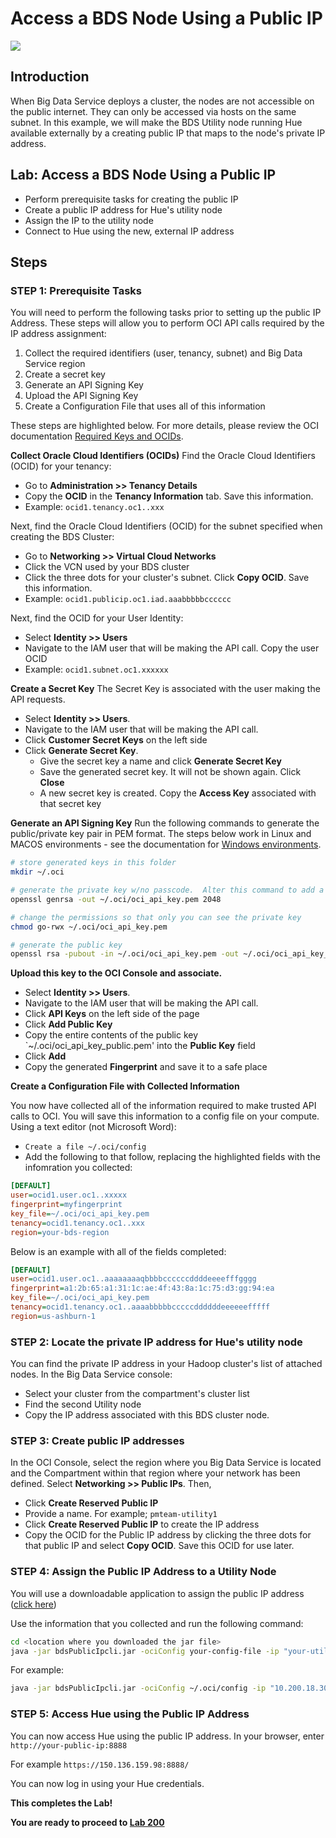 # Access a BDS Node Using a Public IP
  ![](images/100/Title-100.png)

## Introduction

When Big Data Service deploys a cluster, the nodes are not accessible on the public internet.  They can only be accessed via hosts on the same subnet.  In this example, we will make the BDS Utility node running Hue available externally by a creating public IP that maps to the node's private IP address.

## Lab:  Access a BDS Node Using a Public IP

* Perform prerequisite tasks for creating the public IP
* Create a public IP address for Hue's utility node
* Assign the IP to the utility node
* Connect to Hue using the new, external IP address

## Steps

### **STEP 1:** Prerequisite Tasks 
You will need to perform the following tasks prior to setting up the public IP Address.  These steps will allow you to perform OCI API calls required by the IP address assignment:
1. Collect the required identifiers (user, tenancy, subnet) and Big Data Service region
1. Create a secret key
1. Generate an API Signing Key
1. Upload the API Signing Key
1. Create a Configuration File that uses all of this information

These steps are highlighted below.  For more details, please review the OCI documentation [Required Keys and OCIDs](https://docs.cloud.oracle.com/iaas/Content/API/Concepts/apisigningkey.htm).

**Collect Oracle Cloud Identifiers (OCIDs)**
Find the Oracle Cloud Identifiers (OCID) for your tenancy:
* Go to **Administration >> Tenancy Details**
* Copy the **OCID** in the **Tenancy Information** tab.  Save this information.
* Example:  `ocid1.tenancy.oc1..xxx`

Next, find the Oracle Cloud Identifiers (OCID) for the subnet specified when creating the BDS Cluster:
* Go to **Networking >> Virtual Cloud Networks**
* Click the VCN used by your BDS cluster
* Click the three dots for your cluster's subnet.  Click **Copy OCID**.  Save this information.
* Example:  `ocid1.publicip.oc1.iad.aaabbbbbcccccc`

Next, find the OCID for your User Identity:
* Select **Identity >> Users**
* Navigate to the IAM user that will be making the API call.  Copy the user OCID
* Example:  `ocid1.subnet.oc1.xxxxxx`

**Create a Secret Key**
The Secret Key is associated with the user making the API requests.  
* Select **Identity >> Users**.  
* Navigate to the IAM user that will be making the API call.
* Click **Customer Secret Keys** on the left side
* Click **Generate Secret Key**.  
    * Give the secret key a name and click **Generate Secret Key**
    * Save the generated secret key.  It will not be shown again.  Click **Close**
    * A new secret key is created.  Copy the **Access Key** associated with that secret key

**Generate an API Signing Key**
Run the following commands to generate the public/private key pair in PEM format.  The steps below work in Linux and MACOS environments - see the documentation for [Windows environments](https://docs.cloud.oracle.com/iaas/Content/API/Concepts/apisigningkey.htm).
```bash
# store generated keys in this folder
mkdir ~/.oci

# generate the private key w/no passcode.  Alter this command to add a passcode
openssl genrsa -out ~/.oci/oci_api_key.pem 2048

# change the permissions so that only you can see the private key
chmod go-rwx ~/.oci/oci_api_key.pem

# generate the public key
openssl rsa -pubout -in ~/.oci/oci_api_key.pem -out ~/.oci/oci_api_key_public.pem
```

**Upload this key to the OCI Console and associate.**
* Select **Identity >> Users**.  
* Navigate to the IAM user that will be making the API call.
* Click **API Keys** on the left side of the page
* Click **Add Public Key**
* Copy the entire contents of the public key `~/.oci/oci_api_key_public.pem' into the **Public Key** field
* Click **Add**
* Copy the generated **Fingerprint** and save it to a safe place

**Create a Configuration File with Collected Information**

You now have collected all of the information required to make trusted API calls to OCI.  You will save this information to a config file on your compute.  Using a text editor (not Microsoft Word):
* `Create a file ~/.oci/config`
* Add the following to that follow, replacing the highlighted fields with the infomration you collected:
```INI
[DEFAULT]
user=ocid1.user.oc1..xxxxx
fingerprint=myfingerprint
key_file=~/.oci/oci_api_key.pem
tenancy=ocid1.tenancy.oc1..xxx
region=your-bds-region
```
Below is an example with all of the fields completed:
```INI
[DEFAULT]
user=ocid1.user.oc1..aaaaaaaaqbbbbccccccddddeeeefffgggg
fingerprint=a1:2b:65:a1:31:1c:ae:4f:43:8a:1c:75:d3:gg:94:ea
key_file=~/.oci/oci_api_key.pem
tenancy=ocid1.tenancy.oc1..aaaabbbbbcccccddddddeeeeeefffff
region=us-ashburn-1
```

### **STEP 2:** Locate the private IP address for Hue's utility node
You can find the private IP address in your Hadoop cluster's list of attached nodes.  In the Big Data Service console: 
* Select your cluster from the compartment's cluster list
* Find the second Utility node
* Copy the IP address associated with this BDS cluster node.


### **STEP 3:** Create public IP addresses
In the OCI Console, select the region where you Big Data Service is located and the Compartment within that region where your network has been defined.  Select **Networking >> Public IPs**.  Then,
* Click **Create Reserved Public IP**
* Provide a name.  For example; `pmteam-utility1`
* Click **Create Reserved Public IP** to create the IP address
* Copy the OCID for the Public IP address by clicking the three dots for that public IP and select **Copy OCID**.  Save this OCID for use later.


### **STEP 4:** Assign the Public IP Address to a Utility Node
You will use a downloadable application to assign the public IP address ([click here](https://confluence.oci.oraclecorp.com/pages/viewpage.action?spaceKey=BDSOCI&title=Public+IP+Assignment+and+Un-assignment+On+OCI&preview=/164693968/164871250/bdsPublicIpcli.jar))

Use the information that you collected and run the following command:

```bash
cd <location where you downloaded the jar file>
java -jar bdsPublicIpcli.jar -ociConfig your-config-file -ip "your-utility-node-private-ip" -subnetId "your-subnet-ocid" -operation attach -publicIpId "your-public-ip-ocid"
```

For example:
```bash
java -jar bdsPublicIpcli.jar -ociConfig ~/.oci/config -ip "10.200.18.30" -subnetId "ocid1.subnet.oc1.iad.aaaaaaaacb7rucoodgxp75b7srwgni2kkykutpugzwhdcesw76iwxcfruoya" -operation attach -publicIpId "ocid1.publicip.oc1.iad.aaaaaaaavgc4tmwohvca6me4uue4csi3vnbsr2hdvli5zavuaga5eath7i5q"
```
### **STEP 5:** Access Hue using the Public IP Address
You can now access Hue using the public IP address.  In your browser, enter
`http://your-public-ip:8888`

For example
`https://150.136.159.98:8888/`

You can now log in using your Hue credentials.

**This completes the Lab!**

**You are ready to proceed to [Lab 200](LabGuide200.md)**
